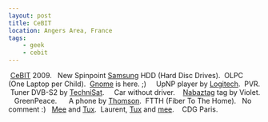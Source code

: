 ```yaml
---
layout: post
title: CeBIT
location: Angers Area, France
tags:
    - geek
    - cebit
---
```


<img src="/assets/images/blog/Salon/CEBIT2008/CeBIT_1.jpg" alt="" />  
<a href="http://www.cebit.de">CeBIT</a> 2009.  
  
<img src="/assets/images/blog/Salon/CEBIT2008/CeBIT_2.jpg" alt="" />  
  
  
<img src="/assets/images/blog/Salon/CEBIT2008/CeBIT_3.jpg" alt="" />  
New Spinpoint <a href="http://www.samsung.com">Samsung</a> HDD (Hard Disc Drives).  
  
<img src="/assets/images/blog/Salon/CEBIT2008/CeBIT_4.jpg" alt="" />  
OLPC (One Laptop per Child).  
  
<img src="/assets/images/blog/Salon/CEBIT2008/CeBIT_5.jpg" alt="" />  
<a href="http://www.gnome.org">Gnome</a> is here. ;)  
  
<img src="/assets/images/blog/Salon/CEBIT2008/CeBIT_6.jpg" alt="" />  
  
  
<img src="/assets/images/blog/Salon/CEBIT2008/CeBIT_7.jpg" alt="" />  
  
  
<img src="/assets/images/blog/Salon/CEBIT2008/CeBIT_8.jpg" alt="" />  
  
  
<img src="/assets/images/blog/Salon/CEBIT2008/CeBIT_9.jpg" alt="" />  
UpNP player by <a href="http://www.logitech.com">Logitech</a>.  
  
<img src="/assets/images/blog/Salon/CEBIT2008/CeBIT_10.jpg" alt="" />  
PVR.  
  
<img src="/assets/images/blog/Salon/CEBIT2008/CeBIT_11.jpg" alt="" />  
Tuner DVB-S2 by <a href="http://www.technisat.com">TechniSat</a>.  
  
<img src="/assets/images/blog/Salon/CEBIT2008/CeBIT_12.jpg" alt="" />  
  
  
<img src="/assets/images/blog/Salon/CEBIT2008/CeBIT_13.jpg" alt="" />  
  
  
<img src="/assets/images/blog/Salon/CEBIT2008/CeBIT_14.jpg" alt="" />  
  
  
<img src="/assets/images/blog/Salon/CEBIT2008/CeBIT_15.jpg" alt="" />  
Car without driver.  
  
<img src="/assets/images/blog/Salon/CEBIT2008/CeBIT_16.jpg" alt="" />  
  
  
<img src="/assets/images/blog/Salon/CEBIT2008/CeBIT_17.jpg" alt="" />  
  
  
<img src="/assets/images/blog/Salon/CEBIT2008/CeBIT_18.jpg" alt="" />  
<a href="http://www.nabaztag.com">Nabaztag</a> tag by Violet.  
  
<img src="/assets/images/blog/Salon/CEBIT2008/CeBIT_19.jpg" alt="" />  
  
  
<img src="/assets/images/blog/Salon/CEBIT2008/CeBIT_20.jpg" alt="" />  
  
  
<img src="/assets/images/blog/Salon/CEBIT2008/CeBIT_21.jpg" alt="" />  
GreenPeace.  
  
<img src="/assets/images/blog/Salon/CEBIT2008/CeBIT_22.jpg" alt="" />  
  
  
<img src="/assets/images/blog/Salon/CEBIT2008/CeBIT_23.jpg" alt="" />  
  
  
<img src="/assets/images/blog/Salon/CEBIT2008/CeBIT_24.jpg" alt="" />  
  
  
<img src="/assets/images/blog/Salon/CEBIT2008/CeBIT_25.jpg" alt="" />  
  
  
<img src="/assets/images/blog/Salon/CEBIT2008/CeBIT_27.jpg" alt="" />  
A phone by <a href="http://www.thomson.net">Thomson</a>.  
  
<img src="/assets/images/blog/Salon/CEBIT2008/CeBIT_28.jpg" alt="" />  
FTTH (Fiber To The Home).  
  
<img src="/assets/images/blog/Salon/CEBIT2008/CeBIT_29.jpg" alt="" />  
  
  
<img src="/assets/images/blog/Salon/CEBIT2008/CeBIT_30.jpg" alt="" />  
No comment :)  
  
<img src="/assets/images/blog/Salon/CEBIT2008/CeBIT_31.jpg" alt="" />  
  
  
<img src="/assets/images/blog/Salon/CEBIT2008/CeBIT_32.jpg" alt="" />  
<a href="http://www.remibarbe.fr">Mee</a> and <a href="http://fr.wikipedia.org/wiki/Tux" hreflang="fr">Tux</a>.  
  
<img src="/assets/images/blog/Salon/CEBIT2008/CeBIT_38.jpg" alt="" />  
Laurent, <a href="http://fr.wikipedia.org/wiki/Tux" hreflang="fr">Tux</a> and <a href="http://www.remibarbe.fr">mee</a>.  
  
<img src="/assets/images/blog/Salon/CEBIT2008/CeBIT_34.jpg" alt="" />  
  
  
<img src="/assets/images/blog/Salon/CEBIT2008/CeBIT_37.jpg" alt="" />  
  
  
<img src="/assets/images/blog/Salon/CEBIT2008/CeBIT_39.jpg" alt="" />  
CDG Paris.
